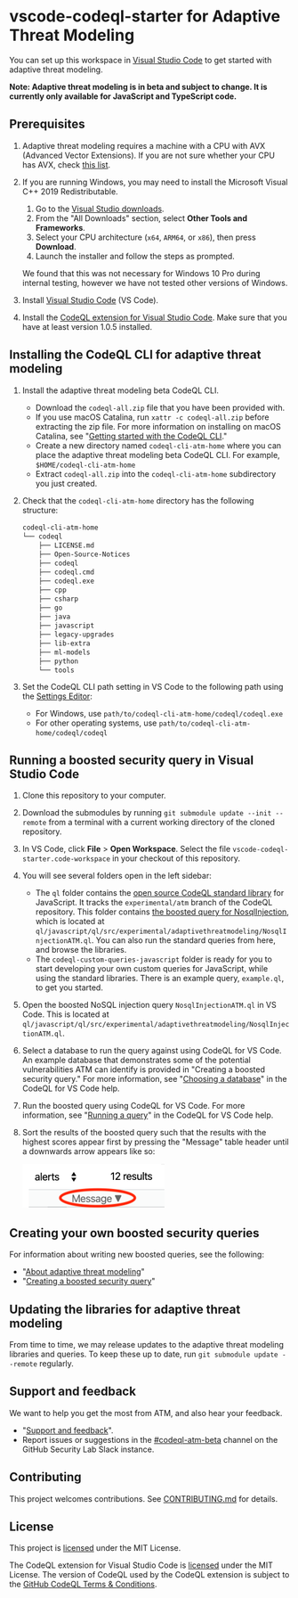 # vscode-codeql-starter for Adaptive Threat Modeling

You can set up this workspace in [Visual Studio Code](https://marketplace.visualstudio.com/items?itemName=github.vscode-codeql) to get started with adaptive threat modeling.

**Note: Adaptive threat modeling is in beta and subject to change. It is currently only available for JavaScript and TypeScript code.**

## Prerequisites

1. Adaptive threat modeling requires a machine with a CPU with AVX (Advanced Vector Extensions).
    If you are not sure whether your CPU has AVX, check [this list](https://en.wikipedia.org/wiki/Advanced_Vector_Extensions#CPUs_with_AVX).
1. If you are running Windows, you may need to install the Microsoft Visual C++ 2019 Redistributable.

    1. Go to the [Visual Studio downloads](https://visualstudio.microsoft.com/downloads/).
    1. From the "All Downloads" section, select **Other Tools and Frameworks**.
    1. Select your CPU architecture (`x64`, `ARM64`, or `x86`), then press **Download**.
    1. Launch the installer and follow the steps as prompted.

    We found that this was not necessary for Windows 10 Pro during internal testing, however we have not tested other versions of Windows.
1. Install [Visual Studio Code](https://code.visualstudio.com) (VS Code).
1. Install the [CodeQL extension for Visual Studio Code](https://marketplace.visualstudio.com/items?itemName=github.vscode-codeql).
    Make sure that you have at least version 1.0.5 installed.

## Installing the CodeQL CLI for adaptive threat modeling

1. Install the adaptive threat modeling beta CodeQL CLI.
    - Download the `codeql-all.zip` file that you have been provided with.
    - If you use macOS Catalina, run `xattr -c codeql-all.zip` before extracting the zip file.
      For more information on installing on macOS Catalina, see "[Getting started with the CodeQL CLI](https://help.semmle.com/codeql/codeql-cli/procedures/get-started.html)."
    - Create a new directory named `codeql-cli-atm-home` where you can place the adaptive threat modeling beta CodeQL CLI.
      For example, `$HOME/codeql-cli-atm-home`
    - Extract `codeql-all.zip` into the `codeql-cli-atm-home` subdirectory you just created.
1. Check that the `codeql-cli-atm-home` directory has the following structure:

    ```
    codeql-cli-atm-home
    └── codeql
        ├── LICENSE.md
        ├── Open-Source-Notices
        ├── codeql
        ├── codeql.cmd
        ├── codeql.exe
        ├── cpp
        ├── csharp
        ├── go
        ├── java
        ├── javascript
        ├── legacy-upgrades
        ├── lib-extra
        ├── ml-models
        ├── python
        └── tools
    ```
1. Set the CodeQL CLI path setting in VS Code to the following path using the [Settings Editor](https://code.visualstudio.com/docs/getstarted/settings#_settings-editor):
    - For Windows, use `path/to/codeql-cli-atm-home/codeql/codeql.exe`
    - For other operating systems, use `path/to/codeql-cli-atm-home/codeql/codeql`

## Running a boosted security query in Visual Studio Code

1. Clone this repository to your computer.
1. Download the submodules by running `git submodule update --init --remote` from a terminal with a current working directory of the cloned repository.
1. In VS Code, click **File** > **Open Workspace**. Select the file `vscode-codeql-starter.code-workspace` in your checkout of this repository.
1. You will see several folders open in the left sidebar:
    - The `ql` folder contains the [open source CodeQL standard library](https://github.com/github/codeql/tree/experimental/atm) for JavaScript. It tracks the `experimental/atm` branch of the CodeQL repository. This folder contains [the boosted query for NosqlInjection](https://github.com/github/codeql/blob/experimental/atm/javascript/ql/src/experimental/adaptivethreatmodeling/NosqlInjectionATM.ql), which is located at `ql/javascript/ql/src/experimental/adaptivethreatmodeling/NosqlInjectionATM.ql`. You can also run the standard queries from here, and browse the libraries.
    - The `codeql-custom-queries-javascript` folder is ready for you to start developing your own custom queries for JavaScript, while using the standard libraries. There is an example query, `example.ql`, to get you started.
1. Open the boosted NoSQL injection query `NosqlInjectionATM.ql` in VS Code.
    This is located at `ql/javascript/ql/src/experimental/adaptivethreatmodeling/NosqlInjectionATM.ql`.
1. Select a database to run the query against using CodeQL for VS Code.
    An example database that demonstrates some of the potential vulnerabilities ATM can identify is provided in "Creating a boosted security query." <!-- TODO: link this doc  -->
    For more information, see "[Choosing a database](https://help.semmle.com/codeql/codeql-for-vscode/procedures/using-extension.html#choosing-a-database)" in the CodeQL for VS Code help.
1. Run the boosted query using CodeQL for VS Code.
    For more information, see "[Running a query](https://help.semmle.com/codeql/codeql-for-vscode/procedures/using-extension.html#running-a-query)" in the CodeQL for VS Code help.
1. Sort the results of the boosted query such that the results with the highest scores appear first by pressing the "Message" table header until a downwards arrow appears like so:

    ![Sort the boosted query results by making sure the #alerts predicate is selected then pressing the "Message" table header until a downwards arrow appears](./docs-resources/sorting_results.png)

## Creating your own boosted security queries

For information about writing new boosted queries, see the following:

<!-- TODO: update links so that they point to github/codeql repo (https://github.com/github/ml-ql-adaptive-threat-modeling/issues/328) -->
- "[About adaptive threat modeling](https://github.com/github/ml-ql-adaptive-threat-modeling-backend/blob/support-doc/ql/javascript/experimental/docs/Adaptive-Threat-Modeling-Overview.md)"
- "[Creating a boosted security query](https://github.com/github/ml-ql-adaptive-threat-modeling-backend/blob/master/ql/javascript/experimental/docs/creating-a-boosted-query.md)"

## Updating the libraries for adaptive threat modeling

From time to time, we may release updates to the adaptive threat modeling libraries and queries.
To keep these up to date, run `git submodule update --remote` regularly.

## Support and feedback

We want to help you get the most from ATM, and also hear your feedback.

<!-- TODO: update links so that they point to github/codeql repo (https://github.com/github/ml-ql-adaptive-threat-modeling/issues/328) -->
- "[Support and feedback](https://github.com/github/ml-ql-adaptive-threat-modeling-backend/blob/master/ql/javascript/experimental/docs/support-and-feedback.md)".
- Report issues or suggestions in the [#codeql-atm-beta](https://ghsecuritylab.slack.com/archives/C011BJD7279) channel on the GitHub Security Lab Slack instance.

## Contributing

This project welcomes contributions. See [CONTRIBUTING.md](CONTRIBUTING.md) for details.

## License

This project is [licensed](LICENSE.md) under the MIT License. 

The CodeQL extension for Visual Studio Code is [licensed](https://github.com/github/vscode-codeql/blob/master/extensions/ql-vscode/LICENSE.md) under the MIT License. The version of CodeQL used by the CodeQL extension is subject to the [GitHub CodeQL Terms & Conditions](https://securitylab.github.com/tools/codeql/license).

